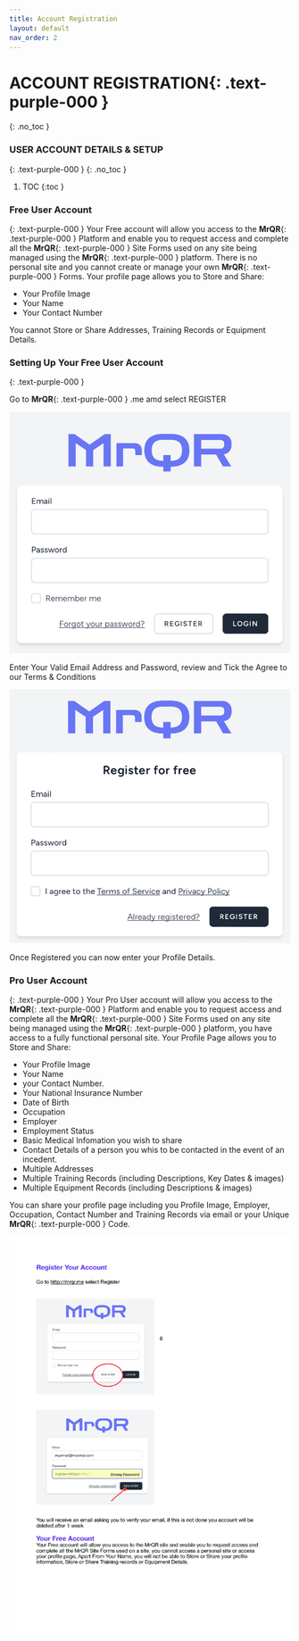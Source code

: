 ```yaml
---
title: Account Registration
layout: default
nav_order: 2
---
```

# **ACCOUNT REGISTRATION**{: .text-purple-000 }
{: .no_toc }

### USER ACCOUNT DETAILS & SETUP
{: .text-purple-000 }
{: .no_toc }

1. TOC
{:toc }

### Free User Account
{: .text-purple-000 }
Your Free account will allow you access to the **MrQR**{: .text-purple-000 } Platform and enable you to request access and complete all the **MrQR**{: .text-purple-000 } Site Forms used on any site being managed using the **MrQR**{: .text-purple-000 } platform. There is no personal site and you cannot create or manage your own **MrQR**{: .text-purple-000 } Forms. Your profile page allows you to Store and Share:

* Your Profile Image
* Your Name
* Your Contact Number

You cannot Store or Share Addresses, Training Records or Equipment Details.

### Setting Up Your Free User Account
{: .text-purple-000 }

Go to **MrQR**{: .text-purple-000 }
.me amd select REGISTER

![Free Account](/assets/images/MrQR_login_page.png "RESGISTER")

Enter Your Valid Email Address and Password,
review and Tick the Agree to our Terms & Conditions

![Free Account](/assets/images/MrQR_Register.png "RESGISTER")

Once Registered you can now enter your Profile Details.

### Pro User Account
{: .text-purple-000 }
Your Pro User account will allow you access to the **MrQR**{: .text-purple-000 } Platform and enable you to request access and complete all the **MrQR**{: .text-purple-000 } Site Forms used on any site being managed using the **MrQR**{: .text-purple-000 } platform, you have access to a fully functional personal site. Your Profile Page allows you to Store and Share:
* Your Profile Image
* Your Name
* your Contact Number.
* Your National Insurance Number
* Date of Birth
* Occupation
* Employer
* Employment Status
* Basic Medical Infomation you wish to share
* Contact Details of a person you whis to be contacted in the event of an incedent.
* Multiple Addresses
* Multiple Training Records (including Descriptions, Key Dates & images)
* Multiple Equipment Records (including Descriptions & images)
  
You can share your profile page including you Profile Image, Employer, Occupation, Contact Number and Training Records via email or your Unique **MrQR**{: .text-purple-000 } Code.

![The Basics](/assets/images/MrQR%20Instructions_Page_01.png "the basics")
